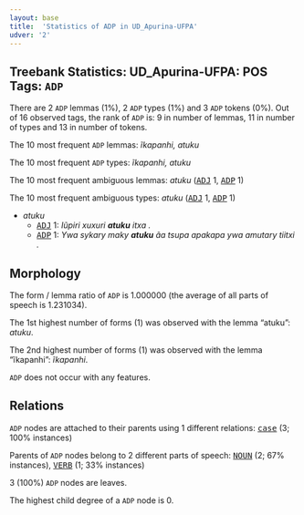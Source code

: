 ```yaml
---
layout: base
title:  'Statistics of ADP in UD_Apurina-UFPA'
udver: '2'
---
```


## Treebank Statistics: UD_Apurina-UFPA: POS Tags: `ADP`

There are 2 `ADP` lemmas (1%), 2 `ADP` types (1%) and 3 `ADP` tokens (0%).
Out of 16 observed tags, the rank of `ADP` is: 9 in number of lemmas, 11 in number of types and 13 in number of tokens.

The 10 most frequent `ADP` lemmas: <em>ĩkapanhi, atuku</em>

The 10 most frequent `ADP` types:  <em>ĩkapanhi, atuku</em>

The 10 most frequent ambiguous lemmas: <em>atuku</em> (<tt><a href="apu_ufpa-pos-ADJ.html">ADJ</a></tt> 1, <tt><a href="apu_ufpa-pos-ADP.html">ADP</a></tt> 1)

The 10 most frequent ambiguous types:  <em>atuku</em> (<tt><a href="apu_ufpa-pos-ADJ.html">ADJ</a></tt> 1, <tt><a href="apu_ufpa-pos-ADP.html">ADP</a></tt> 1)


* <em>atuku</em>
  * <tt><a href="apu_ufpa-pos-ADJ.html">ADJ</a></tt> 1: <em>Iũpiri xuxuri <b>atuku</b> itxa .</em>
  * <tt><a href="apu_ufpa-pos-ADP.html">ADP</a></tt> 1: <em>Ywa sykary maky <b>atuku</b> ãa tsupa apakapa ywa amutary tiitxi .</em>

## Morphology

The form / lemma ratio of `ADP` is 1.000000 (the average of all parts of speech is 1.231034).

The 1st highest number of forms (1) was observed with the lemma “atuku”: <em>atuku</em>.

The 2nd highest number of forms (1) was observed with the lemma “ĩkapanhi”: <em>ĩkapanhi</em>.

`ADP` does not occur with any features.


## Relations

`ADP` nodes are attached to their parents using 1 different relations: <tt><a href="apu_ufpa-dep-case.html">case</a></tt> (3; 100% instances)

Parents of `ADP` nodes belong to 2 different parts of speech: <tt><a href="apu_ufpa-pos-NOUN.html">NOUN</a></tt> (2; 67% instances), <tt><a href="apu_ufpa-pos-VERB.html">VERB</a></tt> (1; 33% instances)

3 (100%) `ADP` nodes are leaves.

The highest child degree of a `ADP` node is 0.

